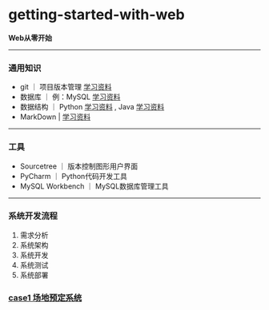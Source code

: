 # getting-started-with-web

**Web从零开始**

---

### 通用知识

- git ｜ 项目版本管理 [学习资料](https://www.runoob.com/git/git-tutorial.html)
- 数据库 ｜ 例：MySQL [学习资料](https://www.runoob.com/mysql/mysql-tutorial.html)
- 数据结构 ｜ Python [学习资料](https://www.runoob.com/python3/python3-data-structure.html) , Java [学习资料](https://www.runoob.com/java/java-data-structures.html)
- MarkDown | [学习资料](https://www.runoob.com/markdown/md-tutorial.html)

---

### 工具
- Sourcetree ｜ 版本控制图形用户界面
- PyCharm ｜ Python代码开发工具
- MySQL Workbench ｜ MySQL数据库管理工具

---

### 系统开发流程

1. 需求分析
2. 系统架构
3. 系统开发
4. 系统测试
5. 系统部署

### [case1 场地预定系统](case1/README.md)
